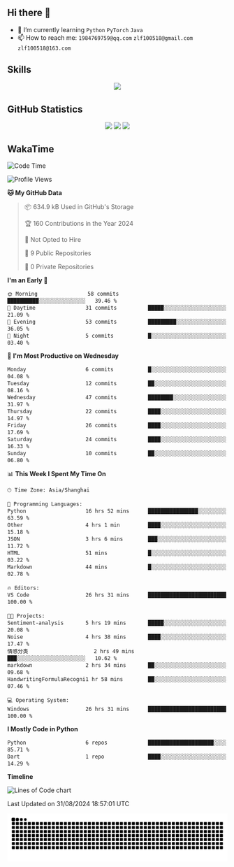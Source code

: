 ## Hi there 👋

- 🌱 I’m currently learning `Python` `PyTorch` `Java`
- 📫 How to reach me: `1984769759@qq.com` `zlf100518@gmail.com` `zlf100518@163.com`

## Skills
<div align="center"> <img src="https://skillicons.dev/icons?i=python,linux,git,github,html,css,js" /> </div>

## GitHub Statistics

<div align="center">
  <img src="https://github-readme-stats.vercel.app/api?username=mrcchenfeng&show_icons=true&theme=tokyonight" />
  <img src="https://github-readme-stats.vercel.app/api/top-langs/?username=mrcchenfeng&show_icons=true&theme=tokyonight" />
  <img src="https://github-readme-activity-graph.vercel.app/graph?username=mrcchenfeng&theme=xcode" />
</div>

## WakaTime

<!--START_SECTION:waka-->
![Code Time](http://img.shields.io/badge/Code%20Time-73%20hrs%209%20mins-blue)

![Profile Views](http://img.shields.io/badge/Profile%20Views-2-blue)

**🐱 My GitHub Data** 

> 📦 634.9 kB Used in GitHub's Storage 
 > 
> 🏆 160 Contributions in the Year 2024
 > 
> 🚫 Not Opted to Hire
 > 
> 📜 9 Public Repositories 
 > 
> 🔑 0 Private Repositories 
 > 
**I'm an Early 🐤** 

```text
🌞 Morning                58 commits          ██████████░░░░░░░░░░░░░░░   39.46 % 
🌆 Daytime                31 commits          █████░░░░░░░░░░░░░░░░░░░░   21.09 % 
🌃 Evening                53 commits          █████████░░░░░░░░░░░░░░░░   36.05 % 
🌙 Night                  5 commits           █░░░░░░░░░░░░░░░░░░░░░░░░   03.40 % 
```
📅 **I'm Most Productive on Wednesday** 

```text
Monday                   6 commits           █░░░░░░░░░░░░░░░░░░░░░░░░   04.08 % 
Tuesday                  12 commits          ██░░░░░░░░░░░░░░░░░░░░░░░   08.16 % 
Wednesday                47 commits          ████████░░░░░░░░░░░░░░░░░   31.97 % 
Thursday                 22 commits          ████░░░░░░░░░░░░░░░░░░░░░   14.97 % 
Friday                   26 commits          ████░░░░░░░░░░░░░░░░░░░░░   17.69 % 
Saturday                 24 commits          ████░░░░░░░░░░░░░░░░░░░░░   16.33 % 
Sunday                   10 commits          ██░░░░░░░░░░░░░░░░░░░░░░░   06.80 % 
```


📊 **This Week I Spent My Time On** 

```text
🕑︎ Time Zone: Asia/Shanghai

💬 Programming Languages: 
Python                   16 hrs 52 mins      ████████████████░░░░░░░░░   63.59 % 
Other                    4 hrs 1 min         ████░░░░░░░░░░░░░░░░░░░░░   15.18 % 
JSON                     3 hrs 6 mins        ███░░░░░░░░░░░░░░░░░░░░░░   11.72 % 
HTML                     51 mins             █░░░░░░░░░░░░░░░░░░░░░░░░   03.22 % 
Markdown                 44 mins             █░░░░░░░░░░░░░░░░░░░░░░░░   02.78 % 

🔥 Editors: 
VS Code                  26 hrs 31 mins      █████████████████████████   100.00 % 

🐱‍💻 Projects: 
Sentiment-analysis       5 hrs 19 mins       █████░░░░░░░░░░░░░░░░░░░░   20.08 % 
Noise                    4 hrs 38 mins       ████░░░░░░░░░░░░░░░░░░░░░   17.47 % 
情感分类                     2 hrs 49 mins       ███░░░░░░░░░░░░░░░░░░░░░░   10.62 % 
markdown                 2 hrs 34 mins       ██░░░░░░░░░░░░░░░░░░░░░░░   09.68 % 
HandwritingFormulaRecogni1 hr 58 mins        ██░░░░░░░░░░░░░░░░░░░░░░░   07.46 % 

💻 Operating System: 
Windows                  26 hrs 31 mins      █████████████████████████   100.00 % 
```

**I Mostly Code in Python** 

```text
Python                   6 repos             █████████████████████░░░░   85.71 % 
Dart                     1 repo              ████░░░░░░░░░░░░░░░░░░░░░   14.29 % 
```



**Timeline**

![Lines of Code chart](https://raw.githubusercontent.com/mrcchenfeng/mrcchenfeng/main/assets/bar_graph.png)


 Last Updated on 31/08/2024 18:57:01 UTC
<!--END_SECTION:waka-->

<div align="center"><img src="./assets/github-snake-dark.svg" /></div>
